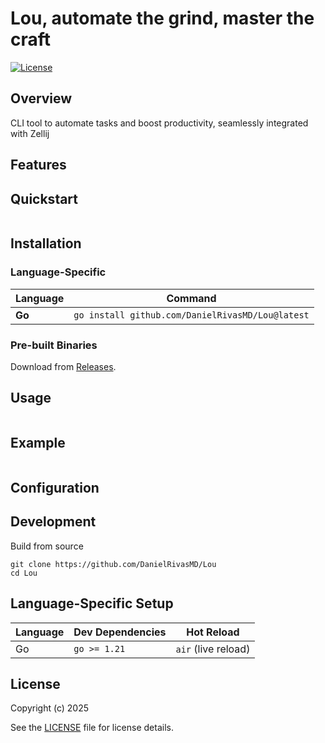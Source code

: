 # Lou, automate the grind, master the craft

[![License](https://img.shields.io/badge/license-GPLv3-blue.svg)](LICENSE)

## Overview
CLI tool to automate tasks and boost productivity, seamlessly integrated with Zellij


## Features

## Quickstart
```
```

## Installation

### **Language-Specific**
| Language   | Command                                                                 |
|------------|-------------------------------------------------------------------------|
| **Go**     | `go install github.com/DanielRivasMD/Lou@latest`                  |

### **Pre-built Binaries**
Download from [Releases](https://github.com/DanielRivasMD/Lou/releases).

## Usage

```
```

## Example
```
```

## Configuration

## Development

Build from source
```
git clone https://github.com/DanielRivasMD/Lou
cd Lou
```

## Language-Specific Setup

| Language | Dev Dependencies | Hot Reload           |
|----------|------------------|----------------------|
| Go       | `go >= 1.21`     | `air` (live reload)  |

## License
Copyright (c) 2025

See the [LICENSE](LICENSE) file for license details.
